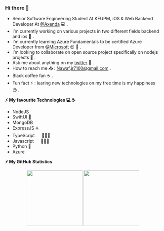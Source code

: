 ### Hi there 👋

<!-- **NawafSwe/NawafSwe** is a ✨ _special_ ✨ repository because its `README.md` (this file) appears on your GitHub profile. !-->
- Senior Software Engineering Student At KFUPM, iOS & Web Backend Developer At <a href="https://github.com/axenda">@Axenda</a> 💻 .
- I’m currently working on various projects in two different fields backend and ios 🔭 .
- I’m currently learning Azure Fundamentals to be certified Azure Developer from <a href="https://github.com/microsoft">@Microsoft</a> 😍 🌱 .
- I’m looking to collaborate on open source project specifically on nodejs projects 👯 .
- Ask me about anything on my <a href="https://twitter.com/Nawaf_B_910">twitter</a> 💬 .
- How to reach me 📥 : Nawaf.jr7100@gmail.com .
- Black coffee fan ☕️ .
- Fun fact ⚡ : learing new technologies on my free time is my happiness 😌 .

<!--  Tech I use !-->
<b> ⚡️ My favourite Technologies 💻 ☕️</b>
<div>
  <ul>
    
<li> NodeJS <img height="15px" width="15px" src="https://cdn.iconscout.com/icon/free/png-256/node-js-1174925.png"/> </li>
<li> SwiftUI 🍎 </li>
<li> MongoDB <img height="15px" width="15px" src="https://cdn.iconscout.com/icon/free/png-256/mongodb-4-1175139.png"/>
<li> ExpressJS ✳️
<li> TypeScript <img height="15px" width="15px" src="https://cdn.iconscout.com/icon/free/png-256/typescript-1174965.png"/> 🦸🏻‍♂️</li>
<li> Javascript <img height="15px" width="15px" src="https://cdn.iconscout.com/icon/free/png-256/javascript-1-225993.png"/> 🦸🏻‍♂️</li>
<li> Python 🐍</li>
<li> Azure <img height="15px" width="15px" src="https://www.flaticon.com/svg/vstatic/svg/732/732221.svg?token=exp=1615649069~hmac=1819309f200419122d341bfcbfc0b349"/> </li>
  </ul>
</div>

<b>⚡ My GitHub Statistics</b>

<p align="center">
<img height="180em" src="https://github-readme-stats.vercel.app/api?username=NawafSwe&show_icons=true&hide_border=true&theme=vue-dark" />

<!-- Most Used Languages -->
<img height="180em" src="https://github-readme-stats.vercel.app/api/top-langs/?username=NawafSwe&show_icons=true&hide_border=true&layout=compact&langs_count=8&theme=vue-dark"/>

</p>
